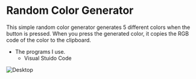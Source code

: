 
# Random Color Generator

This simple random color generator generates 5 different colors when the button is pressed. When you press the generated color, it copies the RGB code of the color to the clipboard.



* The programs I use.
  * Visual Stuido Code

![Desktop](https://github.com/Laccazet/Solar-System/assets/43687373/54e669bb-7f14-425d-a77b-550ba875efb2)